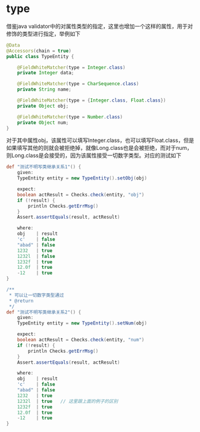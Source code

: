 # type
借鉴java validator中的对属性类型的指定，这里也增加一个这样的属性，用于对修饰的类型进行指定，举例如下
```java
@Data
@Accessors(chain = true)
public class TypeEntity {

    @FieldWhiteMatcher(type = Integer.class)
    private Integer data;

    @FieldWhiteMatcher(type = CharSequence.class)
    private String name;

    @FieldWhiteMatcher(type = {Integer.class, Float.class})
    private Object obj;

    @FieldWhiteMatcher(type = Number.class)
    private Object num;
}
```

对于其中属性obj，该属性可以填写Integer.class，也可以填写Float.class，但是如果填写其他的则就会被拒绝掉，就像Long.class也是会被拒绝，而对于num，则Long.class是会接受的，因为该属性接受一切数字类型。对应的测试如下
```groovy
def "测试不明写类继承关系1"() {
    given:
    TypeEntity entity = new TypeEntity().setObj(obj)

    expect:
    boolean actResult = Checks.check(entity, "obj")
    if (!result) {
        println Checks.getErrMsg()
    }
    Assert.assertEquals(result, actResult)

    where:
    obj    | result
    'c'    | false
    "abad" | false
    1232   | true
    1232l  | false
    1232f  | true
    12.0f  | true
    -12    | true
}

/**
 * 可以让一切数字类型通过
 * @return
 */
def "测试不明写类继承关系2"() {
    given:
    TypeEntity entity = new TypeEntity().setNum(obj)

    expect:
    boolean actResult = Checks.check(entity, "num")
    if (!result) {
        println Checks.getErrMsg()
    }
    Assert.assertEquals(result, actResult)

    where:
    obj    | result
    'c'    | false
    "abad" | false
    1232   | true
    1232l  | true   // 这里跟上面的例子的区别
    1232f  | true
    12.0f  | true
    -12    | true
}
```

